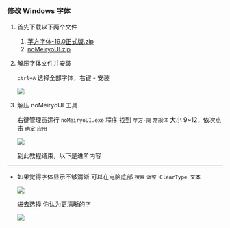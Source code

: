 ### 修改 Windows 字体

1. 首先下载以下两个文件

    1. [苹方字体-19.0正式版.zip](https://www.yuque.com/attachments/yuque/0/2024/zip/29650418/1715580494209-8edf91ed-9b88-4fae-8695-a0be0e8a69d6.zip)
    2. [noMeiryoUI.zip](https://www.yuque.com/attachments/yuque/0/2024/zip/29650418/1715580261054-692f6fd3-5bff-4521-b480-d43068ed5bca.zip)

2. 解压字体文件并安装

    `ctrl+A` 选择全部字体，右键 - 安装

    ![](https://ca6d7cae.telegraph-image-6yx.pages.dev/file/d8cfb465d1a9c5a93217a.png)

3. 解压 noMeiryoUI 工具

    右键管理员运行 `noMeiryoUI.exe` 程序
    找到 `苹方-简` `常规体` 大小 9~12，依次点击 `确定` `应用`

    ![](https://ca6d7cae.telegraph-image-6yx.pages.dev/file/28a093e7aaf703077aca8.png)

    到此教程结束，以下是进阶内容

---

* 如果觉得字体显示不够清晰
  可以在电脑底部 `搜索` `调整 ClearType 文本`

  ![](https://ca6d7cae.telegraph-image-6yx.pages.dev/file/64977cec23e097a2f4ef2.png)

  进去选择 你认为更清晰的字

  ![](https://ca6d7cae.telegraph-image-6yx.pages.dev/file/7329ce30ad66f46864863.png)